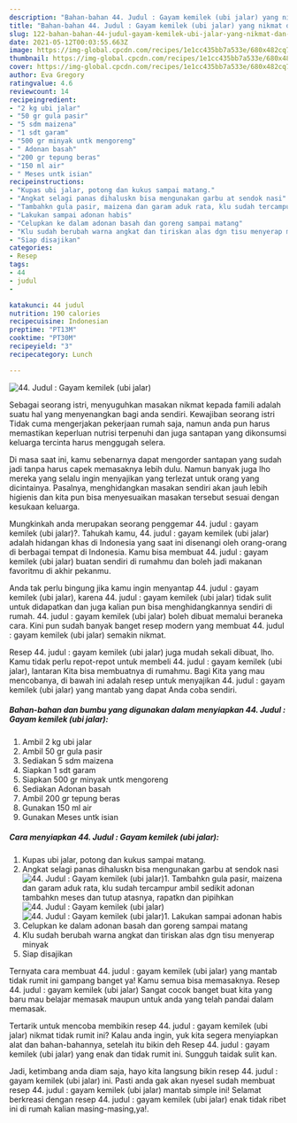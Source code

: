 ```yaml
---
description: "Bahan-bahan 44. Judul : Gayam kemilek (ubi jalar) yang nikmat dan Mudah Dibuat"
title: "Bahan-bahan 44. Judul : Gayam kemilek (ubi jalar) yang nikmat dan Mudah Dibuat"
slug: 122-bahan-bahan-44-judul-gayam-kemilek-ubi-jalar-yang-nikmat-dan-mudah-dibuat
date: 2021-05-12T00:03:55.663Z
image: https://img-global.cpcdn.com/recipes/1e1cc435bb7a533e/680x482cq70/44-judul-gayam-kemilek-ubi-jalar-foto-resep-utama.jpg
thumbnail: https://img-global.cpcdn.com/recipes/1e1cc435bb7a533e/680x482cq70/44-judul-gayam-kemilek-ubi-jalar-foto-resep-utama.jpg
cover: https://img-global.cpcdn.com/recipes/1e1cc435bb7a533e/680x482cq70/44-judul-gayam-kemilek-ubi-jalar-foto-resep-utama.jpg
author: Eva Gregory
ratingvalue: 4.6
reviewcount: 14
recipeingredient:
- "2 kg ubi jalar"
- "50 gr gula pasir"
- "5 sdm maizena"
- "1 sdt garam"
- "500 gr minyak untk mengoreng"
- " Adonan basah"
- "200 gr tepung beras"
- "150 ml air"
- " Meses untk isian"
recipeinstructions:
- "Kupas ubi jalar, potong dan kukus sampai matang."
- "Angkat selagi panas dihaluskn bisa mengunakan garbu at sendok nasi"
- "Tambahkn gula pasir, maizena dan garam aduk rata, klu sudah tercampur ambil sedikit adonan tambahkn meses dan tutup atasnya, rapatkn dan pipihkan"
- "Lakukan sampai adonan habis"
- "Celupkan ke dalam adonan basah dan goreng sampai matang"
- "Klu sudah berubah warna angkat dan tiriskan alas dgn tisu menyerap minyak"
- "Siap disajikan"
categories:
- Resep
tags:
- 44
- judul
- 

katakunci: 44 judul  
nutrition: 190 calories
recipecuisine: Indonesian
preptime: "PT13M"
cooktime: "PT30M"
recipeyield: "3"
recipecategory: Lunch

---
```



![44. Judul : Gayam kemilek (ubi jalar)](https://img-global.cpcdn.com/recipes/1e1cc435bb7a533e/680x482cq70/44-judul-gayam-kemilek-ubi-jalar-foto-resep-utama.jpg)

Sebagai seorang istri, menyuguhkan masakan nikmat kepada famili adalah suatu hal yang menyenangkan bagi anda sendiri. Kewajiban seorang istri Tidak cuma mengerjakan pekerjaan rumah saja, namun anda pun harus memastikan keperluan nutrisi terpenuhi dan juga santapan yang dikonsumsi keluarga tercinta harus menggugah selera.

Di masa  saat ini, kamu sebenarnya dapat mengorder santapan yang sudah jadi tanpa harus capek memasaknya lebih dulu. Namun banyak juga lho mereka yang selalu ingin menyajikan yang terlezat untuk orang yang dicintainya. Pasalnya, menghidangkan masakan sendiri akan jauh lebih higienis dan kita pun bisa menyesuaikan masakan tersebut sesuai dengan kesukaan keluarga. 



Mungkinkah anda merupakan seorang penggemar 44. judul : gayam kemilek (ubi jalar)?. Tahukah kamu, 44. judul : gayam kemilek (ubi jalar) adalah hidangan khas di Indonesia yang saat ini disenangi oleh orang-orang di berbagai tempat di Indonesia. Kamu bisa membuat 44. judul : gayam kemilek (ubi jalar) buatan sendiri di rumahmu dan boleh jadi makanan favoritmu di akhir pekanmu.

Anda tak perlu bingung jika kamu ingin menyantap 44. judul : gayam kemilek (ubi jalar), karena 44. judul : gayam kemilek (ubi jalar) tidak sulit untuk didapatkan dan juga kalian pun bisa menghidangkannya sendiri di rumah. 44. judul : gayam kemilek (ubi jalar) boleh dibuat memalui beraneka cara. Kini pun sudah banyak banget resep modern yang membuat 44. judul : gayam kemilek (ubi jalar) semakin nikmat.

Resep 44. judul : gayam kemilek (ubi jalar) juga mudah sekali dibuat, lho. Kamu tidak perlu repot-repot untuk membeli 44. judul : gayam kemilek (ubi jalar), lantaran Kita bisa membuatnya di rumahmu. Bagi Kita yang mau mencobanya, di bawah ini adalah resep untuk menyajikan 44. judul : gayam kemilek (ubi jalar) yang mantab yang dapat Anda coba sendiri.

<!--inarticleads1-->

##### Bahan-bahan dan bumbu yang digunakan dalam menyiapkan 44. Judul : Gayam kemilek (ubi jalar):

1. Ambil 2 kg ubi jalar
1. Ambil 50 gr gula pasir
1. Sediakan 5 sdm maizena
1. Siapkan 1 sdt garam
1. Siapkan 500 gr minyak untk mengoreng
1. Sediakan  Adonan basah
1. Ambil 200 gr tepung beras
1. Gunakan 150 ml air
1. Gunakan  Meses untk isian




<!--inarticleads2-->

##### Cara menyiapkan 44. Judul : Gayam kemilek (ubi jalar):

1. Kupas ubi jalar, potong dan kukus sampai matang.
1. Angkat selagi panas dihaluskn bisa mengunakan garbu at sendok nasi
<img src="https://img-global.cpcdn.com/steps/b784fa744ea33f9b/160x128cq70/44-judul-gayam-kemilek-ubi-jalar-langkah-memasak-2-foto.jpg" alt="44. Judul : Gayam kemilek (ubi jalar)">1. Tambahkn gula pasir, maizena dan garam aduk rata, klu sudah tercampur ambil sedikit adonan tambahkn meses dan tutup atasnya, rapatkn dan pipihkan
<img src="https://img-global.cpcdn.com/steps/6291d6ef4bb914e2/160x128cq70/44-judul-gayam-kemilek-ubi-jalar-langkah-memasak-3-foto.jpg" alt="44. Judul : Gayam kemilek (ubi jalar)"><img src="https://img-global.cpcdn.com/steps/c6375bd0a511fddd/160x128cq70/44-judul-gayam-kemilek-ubi-jalar-langkah-memasak-3-foto.jpg" alt="44. Judul : Gayam kemilek (ubi jalar)">1. Lakukan sampai adonan habis
1. Celupkan ke dalam adonan basah dan goreng sampai matang
1. Klu sudah berubah warna angkat dan tiriskan alas dgn tisu menyerap minyak
1. Siap disajikan




Ternyata cara membuat 44. judul : gayam kemilek (ubi jalar) yang mantab tidak rumit ini gampang banget ya! Kamu semua bisa memasaknya. Resep 44. judul : gayam kemilek (ubi jalar) Sangat cocok banget buat kita yang baru mau belajar memasak maupun untuk anda yang telah pandai dalam memasak.

Tertarik untuk mencoba membikin resep 44. judul : gayam kemilek (ubi jalar) nikmat tidak rumit ini? Kalau anda ingin, yuk kita segera menyiapkan alat dan bahan-bahannya, setelah itu bikin deh Resep 44. judul : gayam kemilek (ubi jalar) yang enak dan tidak rumit ini. Sungguh taidak sulit kan. 

Jadi, ketimbang anda diam saja, hayo kita langsung bikin resep 44. judul : gayam kemilek (ubi jalar) ini. Pasti anda gak akan nyesel sudah membuat resep 44. judul : gayam kemilek (ubi jalar) mantab simple ini! Selamat berkreasi dengan resep 44. judul : gayam kemilek (ubi jalar) enak tidak ribet ini di rumah kalian masing-masing,ya!.

